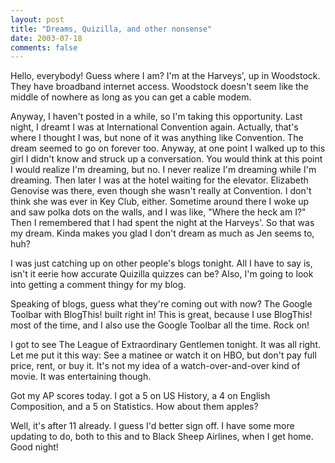 ```yaml
---
layout: post
title: "Dreams, Quizilla, and other nonsense"
date: 2003-07-18
comments: false
---
```

Hello, everybody! Guess where I am? I'm at the Harveys', up in Woodstock. They
have broadband internet access. Woodstock doesn't seem like the middle of
nowhere as long as you can get a cable modem.




Anyway, I haven't posted in a while, so I'm taking this opportunity. Last
night, I dreamt I was at International Convention again. Actually, that's
where I thought I was, but none of it was anything like Convention. The dream
seemed to go on forever too. Anyway, at one point I walked up to this girl I
didn't know and struck up a conversation. You would think at this point I
would realize I'm dreaming, but no. I never realize I'm dreaming while I'm
dreaming. Then later I was at the hotel waiting for the elevator. Elizabeth
Genovise was there, even though she wasn't really at Convention. I don't think
she was ever in Key Club, either. Sometime around there I woke up and saw
polka dots on the walls, and I was like, "Where the heck am I?" Then I
remembered that I had spent the night at the Harveys'. So that was my dream.
Kinda makes you glad I don't dream as much as Jen seems to, huh?




I was just catching up on other people's blogs tonight. All I have to say is,
isn't it eerie how accurate Quizilla quizzes can be? Also, I'm going to look
into getting a comment thingy for my blog.




Speaking of blogs, guess what they're coming out with now? The Google Toolbar
with BlogThis! built right in! This is great, because I use BlogThis! most of
the time, and I also use the Google Toolbar all the time. Rock on!




I got to see The League of Extraordinary Gentlemen tonight. It was all right.
Let me put it this way: See a matinee or watch it on HBO, but don't pay full
price, rent, or buy it. It's not my idea of a watch-over-and-over kind of
movie. It was entertaining though.




Got my AP scores today. I got a 5 on US History, a 4 on English Composition,
and a 5 on Statistics. How about them apples?




Well, it's after 11 already. I guess I'd better sign off. I have some more
updating to do, both to this and to Black Sheep Airlines, when I get home.
Good night!

